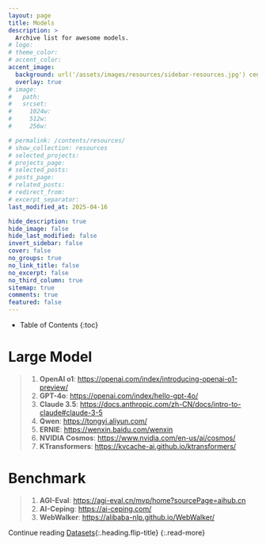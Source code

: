 ```yaml
---
layout: page
title: Models
description: >
  Archive list for awesome models.
# logo:
# theme_color:
# accent_color:
accent_image:
  background: url('/assets/images/resources/sidebar-resources.jpg') center/cover
  overlay: true
# image:
#   path:
#   srcset:
#     1024w:
#     512w:
#     256w:

# permalink: /contents/resources/
# show_collection: resources
# selected_projects:
# projects_page:
# selected_posts:
# posts_page:
# related_posts:
# redirect_from:
# excerpt_separator:
last_modified_at: 2025-04-16

hide_description: true
hide_image: false
hide_last_modified: false
invert_sidebar: false
cover: false
no_groups: true
no_link_title: false
no_excerpt: false
no_third_column: true
sitemap: true
comments: true
featured: false
---
```


- Table of Contents
{:toc}

# Large Model

> 1. **OpenAI o1**: <https://openai.com/index/introducing-openai-o1-preview/>
> 2. **GPT-4o**: <https://openai.com/index/hello-gpt-4o/>
> 3. **Claude 3.5**: <https://docs.anthropic.com/zh-CN/docs/intro-to-claude#claude-3-5>
> 4. **Qwen**: <https://tongyi.aliyun.com/>
> 5. **ERNIE**: <https://wenxin.baidu.com/wenxin>
> 6. **NVIDIA Cosmos**: <https://www.nvidia.com/en-us/ai/cosmos/>
> 7. **KTransformers**: <https://kvcache-ai.github.io/ktransformers/>

# Benchmark

> 1. **AGI-Eval**: <https://agi-eval.cn/mvp/home?sourcePage=aihub.cn>
> 2. **AI-Ceping**: <https://ai-ceping.com/>
> 3. **WebWalker**: <https://alibaba-nlp.github.io/WebWalker/>

Continue reading [Datasets](Datasets.md){:.heading.flip-title}
{:.read-more}
